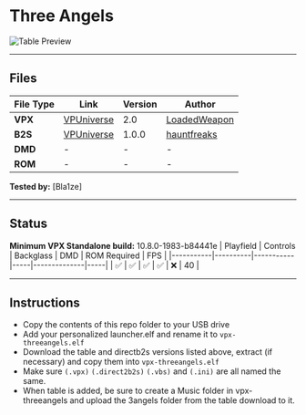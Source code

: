 # Three Angels

![Table Preview](https://raw.githubusercontent.com/Bla1ze/vpx-images/refs/heads/main/vpx-threeangels.png)

---

## Files
| File Type | Link | Version | Author | 
|-----------|--------|----------|--------------|
| **VPX** | [VPUniverse](https://vpuniverse.com/files/file/24248-three-angels-4k/) | 2.0 | [LoadedWeapon](https://vpuniverse.com/profile/493-loadedweapon/) | 
| **B2S** | [VPUniverse](https://vpuniverse.com/files/file/12067-three-angels-original-2018-b2s-with-full-dmd/) | 1.0.0 |[hauntfreaks](https://vpuniverse.com/profile/5216-hauntfreaks/) |
| **DMD** | - | - | - |
| **ROM** | - | - | - |

**Tested by:** [Bla1ze]

---

## Status 
**Minimum VPX Standalone build:** 10.8.0-1983-b84441e
| Playfield | Controls | Backglass | DMD | ROM Required | FPS | 
|-----------|----------|-----------|-----|--------------|-----|
| :white_check_mark: | :white_check_mark: | :white_check_mark: | :white_check_mark: | :x: | 40 |

---

## Instructions

- Copy the contents of this repo folder to your USB drive
- Add your personalized launcher.elf and rename it to `vpx-threeangels.elf`
- Download the table and directb2s versions listed above, extract (if necessary) and copy them into `vpx-threeangels.elf`
- Make sure `(.vpx)` `(.direct2b2s)` `(.vbs)` and `(.ini)` are all named the same.
- When table is added, be sure to create a Music folder in vpx-threeangels and upload the 3angels folder from the table download to it.
